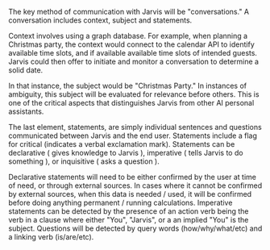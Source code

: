 The key method of communication with Jarvis will be "conversations." A conversation includes context, subject and statements.

Context involves using a graph database. For example, when planning a Christmas party, the context would connect to the calendar API to identify available time slots, and if available available time slots of intended guests. Jarvis could then offer to initiate and monitor a conversation to determine a solid date.

In that instance, the subject would be "Christmas Party." In instances of ambiguity, this subject will be evaluated for relevance before others. This is one of the critical aspects that distinguishes Jarvis from other AI personal assistants.

The last element, statements, are simply individual sentences and questions communicated between Jarvis and the end user. Statements include a flag for critical (indicates a verbal exclamation mark). Statements can be declarative ( gives knowledge to Jarvis ), imperative ( tells Jarvis to do something ), or inquisitive ( asks a question ).

Declarative statements will need to be either confirmed by the user at time of need, or through external sources. In cases where it cannot be confirmed by external sources, when this data is needed / used, it will be confirmed before doing anything permanent / running calculations. Imperative statements can be detected by the presence of an action verb being the verb in a clause where either "You", "Jarvis", or a an implied "You" is the subject. Questions will be detected by query words (how/why/what/etc) and a linking verb (is/are/etc).